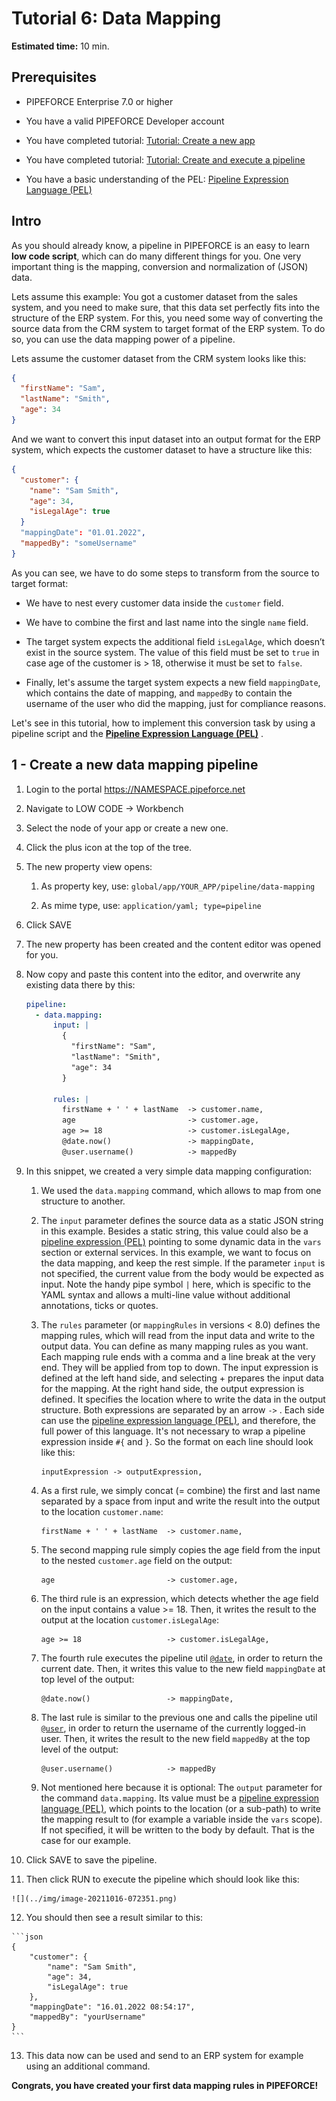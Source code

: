 # Tutorial 6: Data Mapping

**Estimated time:** 10 min.

## Prerequisites

*   PIPEFORCE Enterprise 7.0 or higher
    
*   You have a valid PIPEFORCE Developer account
    
*   You have completed tutorial: [Tutorial: Create a new app](../tutorials/create-app)
    
*   You have completed tutorial: [Tutorial: Create and execute a pipeline](../tutorials/create-pipeline)
    
*   You have a basic understanding of the PEL: [Pipeline Expression Language (PEL)](../api/pel)
    

## Intro

As you should already know, a pipeline in PIPEFORCE is an easy to learn **low code script**, which can do many different things for you. One very important thing is the mapping, conversion and normalization of (JSON) data.

Lets assume this example: You got a customer dataset from the sales system, and you need to make sure, that this data set perfectly fits into the structure of the ERP system. For this, you need some way of converting the source data from the CRM system to target format of the ERP system. To do so, you can use the data mapping power of a pipeline.

Lets assume the customer dataset from the CRM system looks like this:

```json
{
  "firstName": "Sam",
  "lastName": "Smith",
  "age": 34
}
```

And we want to convert this input dataset into an output format for the ERP system, which expects the customer dataset to have a structure like this:

```json
{
  "customer": {
    "name": "Sam Smith",
    "age": 34,
    "isLegalAge": true
  }
  "mappingDate": "01.01.2022",
  "mappedBy": "someUsername"
}
```

As you can see, we have to do some steps to transform from the source to target format:

*   We have to nest every customer data inside the `customer` field.
    
*   We have to combine the first and last name into the single `name` field.
    
*   The target system expects the additional field `isLegalAge`, which doesn’t exist in the source system. The value of this field must be set to `true` in case age of the customer is > 18, otherwise it must be set to `false`.
    
*   Finally, let's assume the target system expects a new field `mappingDate`, which contains the date of mapping, and `mappedBy` to contain the username of the user who did the mapping, just for compliance reasons.
    

Let's see in this tutorial, how to implement this conversion task by using a pipeline script and the **[Pipeline Expression Language (PEL)](pipeline-expression-language)** .


## 1 - Create a new data mapping pipeline


1.  Login to the portal https://NAMESPACE.pipeforce.net
    
2.  Navigate to LOW CODE → Workbench
    
3.  Select the node of your app or create a new one.
    
4.  Click the plus icon at the top of the tree.
    
5.  The new property view opens:
    
    1.  As property key, use: `global/app/YOUR_APP/pipeline/data-mapping`
        
    2.  As mime type, use: `application/yaml; type=pipeline`
        
6.  Click SAVE
    
7.  The new property has been created and the content editor was opened for you.
    
8.  Now copy and paste this content into the editor, and overwrite any existing data there by this:
    
    ```yaml title="global/app/YOUR_APP/pipeline/data-mapping"
    pipeline:
      - data.mapping:
          input: |
            {
              "firstName": "Sam",
              "lastName": "Smith",
              "age": 34
            }
            
          rules: |
            firstName + ' ' + lastName  -> customer.name,
            age                         -> customer.age,
            age >= 18                   -> customer.isLegalAge,
            @date.now()                 -> mappingDate,
            @user.username()            -> mappedBy
    ```
    
9.  In this snippet, we created a very simple data mapping configuration:
    
    1.  We used the `data.mapping` command, which allows to map from one structure to another.
        
    2.  The `input` parameter defines the source data as a static JSON string in this example. Besides a static string, this value could also be a [pipeline expression (PEL)](../guides/pel) pointing to some dynamic data in the `vars` section or external services. In this example, we want to focus on the data mapping, and keep the rest simple. If the parameter `input` is not specified, the current value from the body would be expected as input. Note the handy pipe symbol `|` here, which is specific to the YAML syntax and allows a multi-line value without additional annotations, ticks or quotes.
        
    3.  The `rules` parameter (or `mappingRules` in versions < 8.0) defines the mapping rules, which will read from the input data and write to the output data. You can define as many mapping rules as you want. Each mapping rule ends with a comma and a line break at the very end. They will be applied from top to down. The input expression is defined at the left hand side, and selecting + prepares the input data for the mapping. At the right hand side, the output expression is defined. It specifies the location where to write the data in the output structure. Both expressions are separated by an arrow `->` . Each side can use the [pipeline expression language (PEL)](../guides/pel), and therefore, the full power of this language. It's not necessary to wrap a pipeline expression inside `#{` and `}`. So the format on each line should look like this:
        
        ```
        inputExpression -> outputExpression,
        ```
        
    4.  As a first rule, we simply concat (= combine) the first and last name separated by a space from input and write the result into the output to the location `customer.name`:
        
        ```
        firstName + ' ' + lastName  -> customer.name,
        ```
        
    5.  The second mapping rule simply copies the age field from the input to the nested `customer.age` field on the output:
        
        ```
        age                         -> customer.age,
        ```
        
    6.  The third rule is an expression, which detects whether the age field on the input contains a value >= 18. Then, it writes the result to the output at the location `customer.isLegalAge`:
        
        ```
        age >= 18                   -> customer.isLegalAge,
        ```
        
    7.  The fourth rule executes the pipeline util [`@date`](../api/utils#@date), in order to return the current date. Then, it writes this value to the new field `mappingDate` at top level of the output:
        
        ```
        @date.now()                 -> mappingDate,
        ```
        
    8.  The last rule is similar to the previous one and calls the pipeline util [`@user`](../api/utils#@user), in order to return the username of the currently logged-in user. Then, it writes the result to the new field `mappedBy` at the top level of the output:
        
        ```
        @user.username()            -> mappedBy
        ```
        
    9.  Not mentioned here because it is optional: The `output` parameter for the command `data.mapping`. Its value must be a [pipeline expression language (PEL)](../guides/pel), which points to the location (or a sub-path) to write the mapping result to (for example a variable inside the `vars` scope). If not specified, it will be written to the body by default. That is the case for our example.
        
10.  Click SAVE to save the pipeline.
    
11.  Then click RUN to execute the pipeline which should look like this:
    
    ![](../img/image-20211016-072351.png)
12.  You should then see a result similar to this:
    
    ```json
    {
    	"customer": {
    		"name": "Sam Smith",
    		"age": 34,
    		"isLegalAge": true
    	},
    	"mappingDate": "16.01.2022 08:54:17",
    	"mappedBy": "yourUsername"
    }
    ```
    
13.  This data now can be used and send to an ERP system for example using an additional command.
    

**Congrats, you have created your first data mapping rules in PIPEFORCE!**
